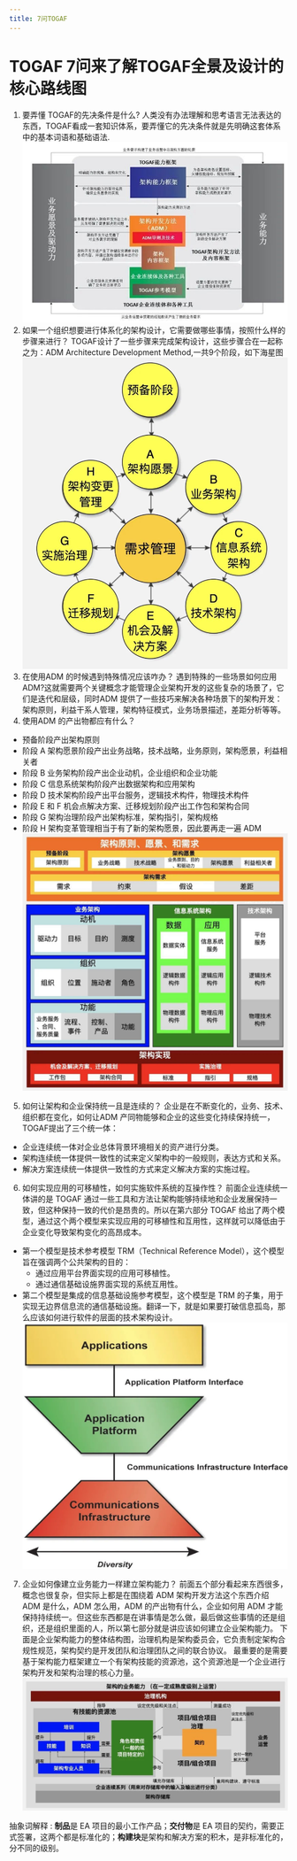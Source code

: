 ```yaml
---
title: 7问TOGAF
---
```

# TOGAF 7问来了解TOGAF全景及设计的核心路线图
1. 要弄懂 TOGAF的先决条件是什么?
人类没有办法理解和思考语言无法表达的东西，TOGAF看成一套知识体系，要弄懂它的先决条件就是先明确这套体系中的基本词语和基础语法.
![TOGAF全景图.jpg](../togaf/images/togaf_all.jpg)
2. 如果一个组织想要进行体系化的架构设计，它需要做哪些事情，按照什么样的步骤来进行？
TOGAF设计了一些步骤来完成架构设计，这些步骤合在一起称之为：ADM Architecture Development Method,一共9个阶段，如下海星图 ![TOGAF ADM海星图](../togaf/images/amd.jpg)
3. 在使用ADM 的时候遇到特殊情况应该咋办？
遇到特殊的一些场景如何应用ADM?这就需要两个关键概念才能管理企业架构开发的这些复杂的场景了，它们是迭代和层级，同时ADM 提供了一些技巧来解决各种场景下的架构开发：架构原则，利益干系人管理，架构特征模式，业务场景描述，差距分析等等。
4. 使用ADM 的产出物都应有什么？
- 预备阶段产出架构原则
- 阶段 A 架构愿景阶段产出业务战略，技术战略，业务原则，架构愿景，利益相关者
- 阶段 B 业务架构阶段产出企业动机，企业组织和企业功能
- 阶段 C 信息系统架构阶段产出数据架构和应用架构
- 阶段 D 技术架构阶段产出平台服务，逻辑技术构件，物理技术构件
- 阶段 E 和 F 机会点解决方案、迁移规划阶段产出工作包和架构合同
- 阶段 G 架构治理阶段产出架构标准，架构指引，架构规格
- 阶段 H 架构变革管理相当于有了新的架构愿景，因此要再走一遍 ADM
![ADM产出物](../togaf/images/ADM_OutPut.jpeg)
5. 如何让架构和企业保持统一且是连续的？
企业是在不断变化的，业务、技术、组织都在变化，如何让ADM 产同物能够和企业的这些变化持续保持统一，TOGAF提出了三个统一体：
* 企业连续统一体对企业总体背景环境相关的资产进行分类。
* 架构连续统一体提供一致性的试来定义架构中的一般规则，表达方式和关系。
* 解决方案连续统一体提供一致性的方式来定义解决方案的实施过程。
6. 如何实现应用的可移植性，如何实施软件系统的互操作性？
前面企业连续统一体讲的是 TOGAF 通过一些工具和方法让架构能够持续地和企业发展保持一致，但这种保持一致的代价是昂贵的。所以在第六部分 TOGAF 给出了两个模型，通过这个两个模型来实现应用的可移植性和互用性，这样就可以降低由于企业变化导致架构变化的高昂成本。
- 第一个模型是技术参考模型 TRM（Technical Reference Model），这个模型旨在强调两个公共架构的目的：
    - 通过应用平台界面实现的应用可移植性。
    - 通过通信基础设施界面实现的系统互用性。
- 第二个模型是集成的信息基础设施参考模型，这个模型是 TRM 的子集，用于实现无边界信息流的通信基础设施。翻译一下，就是如果要打破信息孤岛，那么应该如何进行软件的层面的技术架构设计。
![TRM 模型](../togaf/images/TRM.jpeg)
7. 企业如何像建立业务能力一样建立架构能力？
前面五个部分看起来东西很多，概念也很复杂，但实际上都是在围绕着 ADM 架构开发方法这个东西介绍 ADM 是什么，ADM 怎么用，ADM 的产出物有什么，企业如何用 ADM 才能保持持续统一。但这些东西都是在讲事情是怎么做，最后做这些事情的还是组织，还是组织里面的人，所以第七部分就是讲应该如何建立企业架构能力。
下面是企业架构能力的整体结构图，治理机构是架构委员会，它负责制定架构合规性规范，架构契约是开发团队和治理团队之间的联合协议。
最重要的是需要基于架构能力框架建立一个有架构技能的资源池，这个资源池是一个企业进行架构开发和架构治理的核心力量。
![架构组织](../togaf/images/frame_org.jpeg)


抽象词解释
:   **制品**是 EA 项目的最小工作产品；**交付物**是 EA 项目的契约，需要正式签署，这两个都是标准化的；**构建块**是架构和解决方案的积木，是非标准化的，分不同的级别。